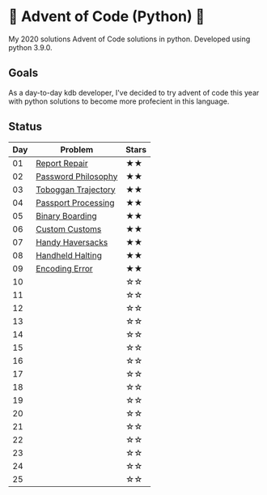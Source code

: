 # 🎄 Advent of Code (Python) 🎄

My 2020 solutions Advent of Code solutions in python. Developed using python 3.9.0. 

## Goals

As a day-to-day kdb developer, I've decided to try advent of code this year with python solutions to become more profecient in this language. 

## Status

|  Day | Problem                                                           | Stars 
|------|-------------------------------------------------------------------|------|
| 01   |  [Report Repair](https://adventofcode.com/2020/day/1)             |  ★★  |
| 02   |  [Password Philosophy](https://adventofcode.com/2020/day/2)       |  ★★  | 
| 03   |  [Toboggan Trajectory](https://adventofcode.com/2020/day/3)       |  ★★  |
| 04   |  [Passport Processing](https://adventofcode.com/2020/day/4)       |  ★★  |
| 05   |  [Binary Boarding](https://adventofcode.com/2020/day/5)           |  ★★  | 
| 06   |  [Custom Customs](https://adventofcode.com/2020/day/6)            |  ★★  |
| 07   |  [Handy Haversacks](https://adventofcode.com/2020/day/7)          |  ★★  |
| 08   |  [Handheld Halting](https://adventofcode.com/2020/day/8)          |  ★★  | 
| 09   |  [Encoding Error](https://adventofcode.com/2020/day/9)            |  ★★  |
| 10   |  [](https://adventofcode.com/2020/day/10)        |  ☆☆    |
| 11   |  [](https://adventofcode.com/2020/day/11)         |  ☆☆    | 
| 12   |  [](https://adventofcode.com/2020/day/12)         |  ☆☆    |
| 13   |  [](https://adventofcode.com/2020/day/13)          |  ☆☆    |
| 14   |  [](https://adventofcode.com/2020/day/14)        |  ☆☆    |
| 15   |  [](https://adventofcode.com/2020/day/15)          |  ☆☆    | 
| 16   |  [](https://adventofcode.com/2020/day/16)          |  ☆☆    |
| 17   |  [](https://adventofcode.com/2020/day/17)          | ☆☆     |
| 18   |  [](https://adventofcode.com/2020/day/18)         |  ☆☆    | 
| 19   |  [](https://adventofcode.com/2020/day/19)          |  ☆☆    |
| 20   |  [](https://adventofcode.com/2020/day/20)        |  ☆☆    |
| 21   |  [](https://adventofcode.com/2020/day/21)        |  ☆☆    | 
| 22   |  [](https://adventofcode.com/2020/day/22)       |  ☆☆    |
| 23   |  [](https://adventofcode.com/2020/day/23)        | ☆☆     |
| 24   |  [](https://adventofcode.com/2020/day/24)        |  ☆☆    | 
| 25   |  [](https://adventofcode.com/2020/day/25)       |  ☆☆    |
